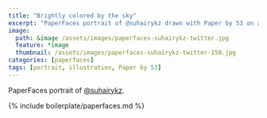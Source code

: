 ```yaml
---
title: "Brightly colored by the sky"
excerpt: "PaperFaces portrait of @suhairykz drawn with Paper by 53 on an iPad."
image: 
  path: &image /assets/images/paperfaces-suhairykz-twitter.jpg 
  feature: *image
  thumbnail: /assets/images/paperfaces-suhairykz-twitter-150.jpg
categories: [paperfaces]
tags: [portrait, illustration, Paper by 53]
---
```


PaperFaces portrait of [@suhairykz](https://twitter.com/suhairykz).

{% include boilerplate/paperfaces.md %}
